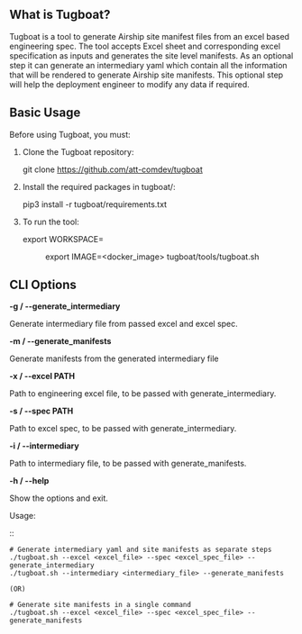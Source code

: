 
What is Tugboat?
----------------

Tugboat is a tool to generate Airship site manifest files from an excel
based engineering spec. The tool accepts Excel sheet and corresponding
excel specification as inputs and generates the site level manifests. As
an optional step it can generate an intermediary yaml which contain all
the information that will be rendered to generate Airship site manifests.
This optional step will help the deployment engineer to modify any data
if required.

Basic Usage
-----------

Before using Tugboat, you must:

1. Clone the Tugboat repository:

     git clone https://github.com/att-comdev/tugboat

2. Install the required packages in tugboat/:

     pip3 install -r tugboat/requirements.txt

3. To run the tool:

    export WORKSPACE=<dir where excelspecs are placed>
    export IMAGE=<docker_image>
    tugboat/tools/tugboat.sh <command> <options>

CLI Options
-----------


**-g / --generate_intermediary**

Generate intermediary file from passed excel and excel spec.

**-m / --generate_manifests**

Generate manifests from the generated intermediary file

**-x / --excel PATH**

Path to engineering excel file, to be passed with generate_intermediary.

**-s / --spec PATH**

Path to excel spec, to be passed with generate_intermediary.

**-i / --intermediary**

Path to intermediary file, to be passed with generate_manifests.

**-h / --help**

Show the options and exit.

Usage:

::

    # Generate intermediary yaml and site manifests as separate steps
    ./tugboat.sh --excel <excel_file> --spec <excel_spec_file> --generate_intermediary
    ./tugboat.sh --intermediary <intermediary_file> --generate_manifests

    (OR)

    # Generate site manifests in a single command
    ./tugboat.sh --excel <excel_file> --spec <excel_spec_file> --generate_manifests

